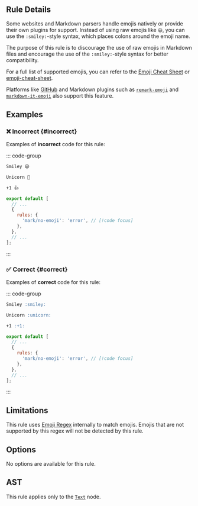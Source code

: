 <!-- markdownlint-disable-next-line no-inline-html first-line-h1 -->
<header v-html="$frontmatter.rule"></header>

## Rule Details

Some websites and Markdown parsers handle emojis natively or provide their own plugins for support. Instead of using raw emojis like `😃`, you can use the `:smiley:`-style syntax, which places colons around the emoji name.

The purpose of this rule is to discourage the use of raw emojis in Markdown files and encourage the use of the `:smiley:`-style syntax for better compatibility.

For a full list of supported emojis, you can refer to the [Emoji Cheat Sheet](https://www.webfx.com/tools/emoji-cheat-sheet/) or [emoji-cheat-sheet](https://github.com/ikatyang/emoji-cheat-sheet).

Platforms like [GitHub](https://github.com) and Markdown plugins such as [`remark-emoji`](https://github.com/rhysd/remark-emoji) and [`markdown-it-emoji`](https://github.com/markdown-it/markdown-it-emoji) also support this feature.

## Examples

### :x: Incorrect {#incorrect}

Examples of **incorrect** code for this rule:

::: code-group

```md [incorrect.md] /😃/ /🦄/ /👍/
Smiley 😃

Unicorn 🦄

+1 👍
```

```js [eslint.config.mjs] {5}
export default [
  // ...
  {
    rules: {
      'mark/no-emoji': 'error', // [!code focus]
    },
  },
  // ...
];
```

:::

### :white_check_mark: Correct {#correct}

Examples of **correct** code for this rule:

::: code-group

```md [correct.md]
Smiley :smiley:

Unicorn :unicorn:

+1 :+1:
```

```js [eslint.config.mjs] {5}
export default [
  // ...
  {
    rules: {
      'mark/no-emoji': 'error', // [!code focus]
    },
  },
  // ...
];
```

:::

## Limitations

This rule uses [Emoji Regex](https://github.com/mathiasbynens/emoji-regex) internally to match emojis. Emojis that are not supported by this regex will not be detected by this rule.

## Options

No options are available for this rule.

## AST

This rule applies only to the [`Text`](https://github.com/syntax-tree/mdast?tab=readme-ov-file#text) node.
